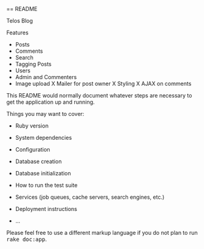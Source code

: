 == README

Telos Blog

Features
- Posts
- Comments
- Search
- Tagging Posts
- Users
- Admin and Commenters
- Image upload
X Mailer for post owner
X Styling
X AJAX on comments



This README would normally document whatever steps are necessary to get the
application up and running.

Things you may want to cover:

* Ruby version

* System dependencies

* Configuration

* Database creation

* Database initialization

* How to run the test suite

* Services (job queues, cache servers, search engines, etc.)

* Deployment instructions

* ...


Please feel free to use a different markup language if you do not plan to run
<tt>rake doc:app</tt>.
